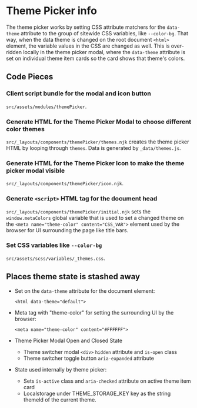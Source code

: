 # Theme Picker info

The theme picker works by setting CSS attribute matchers for the `data-theme` attribute to the group of sitewide CSS variables, like `--color-bg`. That way, when the data theme is changed on the root document `<html>` element, the variable values in the CSS are changed as well. This is over-ridden locally in the theme picker modal, where the `data-theme` attribute is set on individual theme item cards so the card shows that theme's colors.

## Code Pieces

### Client script bundle for the modal and icon button

`src/assets/modules/themePicker`.

### Generate HTML for the Theme Picker Modal to choose different color themes

`src/_layouts/components/themePicker/themes.njk` creates the theme picker HTML by looping through `themes`. Data is generated by `_data/themes.js`.

### Generate HTML for the Theme Picker Icon to make the theme picker modal visible

`src/_layouts/components/themePicker/icon.njk`.

### Generate `<script>` HTML tag for the document head

`src/_layouts/components/themePicker/initial.njk` sets the `window.metaColors` global variable that is used to set a changed theme on the `<meta name="theme-color" content="CSS_VAR">` element used by the browser for UI surrounding the page like title bars.

### Set CSS variables like `--color-bg`

`src/assets/scss/variables/_themes.css`.

## Places theme state is stashed away

- Set on the `data-theme` attribute for the document element:

  `<html data-theme="default">`

- Meta tag with "theme-color" for setting the surrounding UI by the browser:

  `<meta name="theme-color" content="#FFFFFF">`

- Theme Picker Modal Open and Closed State
  - Theme switcher modal `<div>` `hidden` attribute and `is-open` class
  - Theme switcher toggle button `aria-expanded` attribute

- State used internally by theme picker:
  - Sets `is-active` class and `aria-checked` attribute on active theme item card
  - Localstorage under THEME_STORAGE_KEY key as the string themeId of the current theme.
